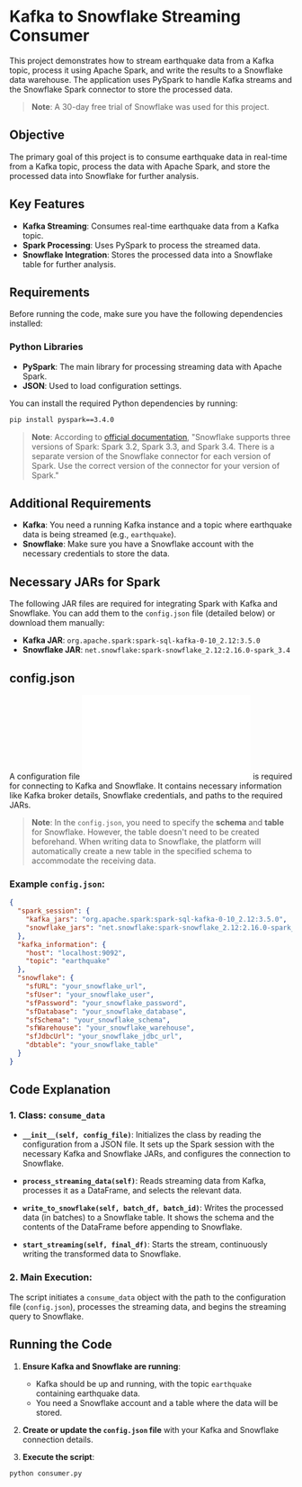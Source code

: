 # Kafka to Snowflake Streaming Consumer

This project demonstrates how to stream earthquake data from a Kafka topic, process it using Apache Spark, and write the results to a Snowflake data warehouse. The application uses PySpark to handle Kafka streams and the Snowflake Spark connector to store the processed data.

> **Note**: A 30-day free trial of Snowflake was used for this project.

## Objective

The primary goal of this project is to consume earthquake data in real-time from a Kafka topic, process the data with Apache Spark, and store the processed data into Snowflake for further analysis.


## Key Features

- **Kafka Streaming**: Consumes real-time earthquake data from a Kafka topic.
- **Spark Processing**: Uses PySpark to process the streamed data.
- **Snowflake Integration**: Stores the processed data into a Snowflake table for further analysis.

## Requirements

Before running the code, make sure you have the following dependencies installed:

### Python Libraries
- **PySpark**: The main library for processing streaming data with Apache Spark.
- **JSON**: Used to load configuration settings.

You can install the required Python dependencies by running:

```bash
pip install pyspark==3.4.0
```
> **Note**: According to [official documentation](https://docs.snowflake.com/en/user-guide/spark-connector), "Snowflake supports three versions of Spark: Spark 3.2, Spark 3.3, and Spark 3.4. There is a separate version of the Snowflake connector for each version of Spark. Use the correct version of the connector for your version of Spark."


## Additional Requirements

- **Kafka**: You need a running Kafka instance and a topic where earthquake data is being streamed (e.g., `earthquake`).
- **Snowflake**: Make sure you have a Snowflake account with the necessary credentials to store the data.

## Necessary JARs for Spark

The following JAR files are required for integrating Spark with Kafka and Snowflake. You can add them to the `config.json` file (detailed below) or download them manually:

- **Kafka JAR**: `org.apache.spark:spark-sql-kafka-0-10_2.12:3.5.0`
- **Snowflake JAR**: `net.snowflake:spark-snowflake_2.12:2.16.0-spark_3.4`

## config.json

A configuration file ![`config.json`](assets/config.json) is required for connecting to Kafka and Snowflake. It contains necessary information like Kafka broker details, Snowflake credentials, and paths to the required JARs.

> **Note**: In the `config.json`, you need to specify the **schema** and **table** for Snowflake. However, the table doesn't need to be created beforehand. When writing data to Snowflake, the platform will automatically create a new table in the specified schema to accommodate the receiving data.

### Example `config.json`:

```json
{
  "spark_session": {
    "kafka_jars": "org.apache.spark:spark-sql-kafka-0-10_2.12:3.5.0",
    "snowflake_jars": "net.snowflake:spark-snowflake_2.12:2.16.0-spark_3.4"
  },
  "kafka_information": {
    "host": "localhost:9092",
    "topic": "earthquake"
  },
  "snowflake": {
    "sfURL": "your_snowflake_url",
    "sfUser": "your_snowflake_user",
    "sfPassword": "your_snowflake_password",
    "sfDatabase": "your_snowflake_database",
    "sfSchema": "your_snowflake_schema",
    "sfWarehouse": "your_snowflake_warehouse",
    "sfJdbcUrl": "your_snowflake_jdbc_url",
    "dbtable": "your_snowflake_table"
  }
}
```
## Code Explanation

### 1. Class: `consume_data`

- **`__init__(self, config_file)`**: Initializes the class by reading the configuration from a JSON file. It sets up the Spark session with the necessary Kafka and Snowflake JARs, and configures the connection to Snowflake.

- **`process_streaming_data(self)`**: Reads streaming data from Kafka, processes it as a DataFrame, and selects the relevant data.

- **`write_to_snowflake(self, batch_df, batch_id)`**: Writes the processed data (in batches) to a Snowflake table. It shows the schema and the contents of the DataFrame before appending to Snowflake.

- **`start_streaming(self, final_df)`**: Starts the stream, continuously writing the transformed data to Snowflake.

### 2. Main Execution:
The script initiates a `consume_data` object with the path to the configuration file (`config.json`), processes the streaming data, and begins the streaming query to Snowflake.

## Running the Code

1. **Ensure Kafka and Snowflake are running**:
   - Kafka should be up and running, with the topic `earthquake` containing earthquake data.
   - You need a Snowflake account and a table where the data will be stored.

2. **Create or update the `config.json` file** with your Kafka and Snowflake connection details.

3. **Execute the script**:

```bash
python consumer.py
```
